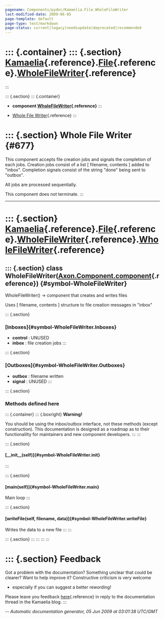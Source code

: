 ```yaml
---
pagename: Components/pydoc/Kamaelia.File.WholeFileWriter
last-modified-date: 2009-06-05
page-template: default
page-type: text/markdown
page-status: current|legacy|needsupdate|deprecated|recommended
---
```

::: {.container}
::: {.section}
[Kamaelia](/Components/pydoc/Kamaelia.html){.reference}.[File](/Components/pydoc/Kamaelia.File.html){.reference}.[WholeFileWriter](/Components/pydoc/Kamaelia.File.WholeFileWriter.html){.reference}
====================================================================================================================================================================================================
:::

::: {.section}
::: {.container}
-   **component
    [WholeFileWriter](/Components/pydoc/Kamaelia.File.WholeFileWriter.WholeFileWriter.html){.reference}**
:::

-   [Whole File Writer](#677){.reference}
:::

::: {.section}
Whole File Writer {#677}
=================

This component accepts file creation jobs and signals the completion of
each jobs. Creation jobs consist of a list \[ filename, contents \]
added to \"inbox\". Completion signals consist of the string \"done\"
being sent to \"outbox\".

All jobs are processed sequentially.

This component does not terminate.
:::

------------------------------------------------------------------------

::: {.section}
[Kamaelia](/Components/pydoc/Kamaelia.html){.reference}.[File](/Components/pydoc/Kamaelia.File.html){.reference}.[WholeFileWriter](/Components/pydoc/Kamaelia.File.WholeFileWriter.html){.reference}.[WholeFileWriter](/Components/pydoc/Kamaelia.File.WholeFileWriter.WholeFileWriter.html){.reference}
========================================================================================================================================================================================================================================================================================================

::: {.section}
class WholeFileWriter([Axon.Component.component](/Docs/Axon/Axon.Component.component.html){.reference}) {#symbol-WholeFileWriter}
-------------------------------------------------------------------------------------------------------

WholeFileWriter() -\> component that creates and writes files

Uses \[ filename, contents \] structure to file creation messages in
\"inbox\"

::: {.section}
### [Inboxes]{#symbol-WholeFileWriter.Inboxes}

-   **control** : UNUSED
-   **inbox** : file creation jobs
:::

::: {.section}
### [Outboxes]{#symbol-WholeFileWriter.Outboxes}

-   **outbox** : filename written
-   **signal** : UNUSED
:::

::: {.section}
### Methods defined here

::: {.container}
::: {.boxright}
**Warning!**

You should be using the inbox/outbox interface, not these methods
(except construction). This documentation is designed as a roadmap as to
their functionalilty for maintainers and new component developers.
:::
:::

::: {.section}
#### [\_\_init\_\_(self)]{#symbol-WholeFileWriter.__init__}
:::

::: {.section}
#### [main(self)]{#symbol-WholeFileWriter.main}

Main loop
:::

::: {.section}
#### [writeFile(self, filename, data)]{#symbol-WholeFileWriter.writeFile}

Writes the data to a new file
:::
:::

::: {.section}
:::
:::
:::
:::

::: {.section}
Feedback
========

Got a problem with the documentation? Something unclear that could be
clearer? Want to help improve it? Constructive criticism is very welcome
- especially if you can suggest a better rewording!

Please leave you feedback
[here](../../../cgi-bin/blog/blog.cgi?rm=viewpost&nodeid=1142023701){.reference}
in reply to the documentation thread in the Kamaelia blog.
:::

*\-- Automatic documentation generator, 05 Jun 2009 at 03:01:38 UTC/GMT*
